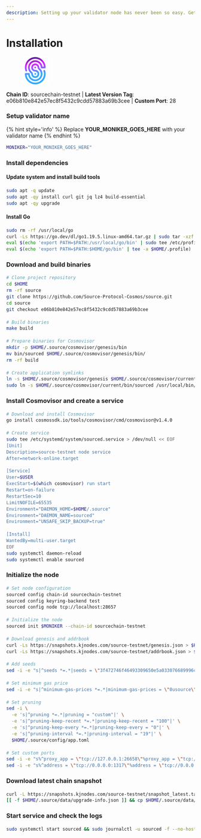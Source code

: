 ```yaml
---
description: Setting up your validator node has never been so easy. Get your validator running in minutes by following step by step instructions.
---
```


# Installation

<figure><img src="https://raw.githubusercontent.com/kj89/cosmos-images/main/logos/source.png" alt=""><figcaption></figcaption></figure>

**Chain ID**: sourcechain-testnet | **Latest Version Tag**: e06b810e842e57ec8f5432c9cdd57883a69b3cee | **Custom Port**: 28

### Setup validator name

{% hint style='info' %}
Replace **YOUR_MONIKER_GOES_HERE** with your validator name
{% endhint %}

```bash
MONIKER="YOUR_MONIKER_GOES_HERE"
```

### Install dependencies

#### Update system and install build tools

```bash
sudo apt -q update
sudo apt -qy install curl git jq lz4 build-essential
sudo apt -qy upgrade
```

#### Install Go

```bash
sudo rm -rf /usr/local/go
curl -Ls https://go.dev/dl/go1.19.5.linux-amd64.tar.gz | sudo tar -xzf - -C /usr/local
eval $(echo 'export PATH=$PATH:/usr/local/go/bin' | sudo tee /etc/profile.d/golang.sh)
eval $(echo 'export PATH=$PATH:$HOME/go/bin' | tee -a $HOME/.profile)
```

### Download and build binaries

```bash
# Clone project repository
cd $HOME
rm -rf source
git clone https://github.com/Source-Protocol-Cosmos/source.git
cd source
git checkout e06b810e842e57ec8f5432c9cdd57883a69b3cee

# Build binaries
make build

# Prepare binaries for Cosmovisor
mkdir -p $HOME/.source/cosmovisor/genesis/bin
mv bin/sourced $HOME/.source/cosmovisor/genesis/bin/
rm -rf build

# Create application symlinks
ln -s $HOME/.source/cosmovisor/genesis $HOME/.source/cosmovisor/current
sudo ln -s $HOME/.source/cosmovisor/current/bin/sourced /usr/local/bin/sourced
```

### Install Cosmovisor and create a service

```bash
# Download and install Cosmovisor
go install cosmossdk.io/tools/cosmovisor/cmd/cosmovisor@v1.4.0

# Create service
sudo tee /etc/systemd/system/sourced.service > /dev/null << EOF
[Unit]
Description=source-testnet node service
After=network-online.target

[Service]
User=$USER
ExecStart=$(which cosmovisor) run start
Restart=on-failure
RestartSec=10
LimitNOFILE=65535
Environment="DAEMON_HOME=$HOME/.source"
Environment="DAEMON_NAME=sourced"
Environment="UNSAFE_SKIP_BACKUP=true"

[Install]
WantedBy=multi-user.target
EOF
sudo systemctl daemon-reload
sudo systemctl enable sourced
```

### Initialize the node

```bash
# Set node configuration
sourced config chain-id sourcechain-testnet
sourced config keyring-backend test
sourced config node tcp://localhost:28657

# Initialize the node
sourced init $MONIKER --chain-id sourcechain-testnet

# Download genesis and addrbook
curl -Ls https://snapshots.kjnodes.com/source-testnet/genesis.json > $HOME/.source/config/genesis.json
curl -Ls https://snapshots.kjnodes.com/source-testnet/addrbook.json > $HOME/.source/config/addrbook.json

# Add seeds
sed -i -e "s|^seeds *=.*|seeds = \"3f472746f46493309650e5a033076689996c8881@source-testnet.rpc.kjnodes.com:28659\"|" $HOME/.source/config/config.toml

# Set minimum gas price
sed -i -e "s|^minimum-gas-prices *=.*|minimum-gas-prices = \"0usource\"|" $HOME/.source/config/app.toml

# Set pruning
sed -i \
  -e 's|^pruning *=.*|pruning = "custom"|' \
  -e 's|^pruning-keep-recent *=.*|pruning-keep-recent = "100"|' \
  -e 's|^pruning-keep-every *=.*|pruning-keep-every = "0"|' \
  -e 's|^pruning-interval *=.*|pruning-interval = "19"|' \
  $HOME/.source/config/app.toml

# Set custom ports
sed -i -e "s%^proxy_app = \"tcp://127.0.0.1:26658\"%proxy_app = \"tcp://127.0.0.1:28658\"%; s%^laddr = \"tcp://127.0.0.1:26657\"%laddr = \"tcp://127.0.0.1:28657\"%; s%^pprof_laddr = \"localhost:6060\"%pprof_laddr = \"localhost:28060\"%; s%^laddr = \"tcp://0.0.0.0:26656\"%laddr = \"tcp://0.0.0.0:28656\"%; s%^prometheus_listen_addr = \":26660\"%prometheus_listen_addr = \":28660\"%" $HOME/.source/config/config.toml
sed -i -e "s%^address = \"tcp://0.0.0.0:1317\"%address = \"tcp://0.0.0.0:28317\"%; s%^address = \":8080\"%address = \":28080\"%; s%^address = \"0.0.0.0:9090\"%address = \"0.0.0.0:28090\"%; s%^address = \"0.0.0.0:9091\"%address = \"0.0.0.0:28091\"%; s%^address = \"0.0.0.0:8545\"%address = \"0.0.0.0:28545\"%; s%^ws-address = \"0.0.0.0:8546\"%ws-address = \"0.0.0.0:28546\"%" $HOME/.source/config/app.toml
```

### Download latest chain snapshot

```bash
curl -L https://snapshots.kjnodes.com/source-testnet/snapshot_latest.tar.lz4 | tar -Ilz4 -xf - -C $HOME/.source
[[ -f $HOME/.source/data/upgrade-info.json ]] && cp $HOME/.source/data/upgrade-info.json $HOME/.source/cosmovisor/genesis/upgrade-info.json
```

### Start service and check the logs

```bash
sudo systemctl start sourced && sudo journalctl -u sourced -f --no-hostname -o cat
```
